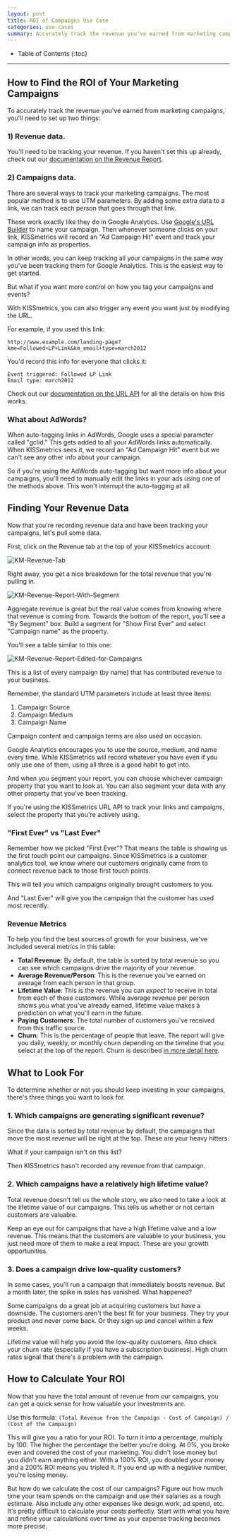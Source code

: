 ```yaml
---
layout: post
title: ROI of Campaigns Use Case
categories: use-cases
summary: Accurately track the revenue you've earned from marketing campaigns.
---
```

* Table of Contents
{:toc}
* * *

## How to Find the ROI of Your Marketing Campaigns

To accurately track the revenue you've earned from marketing campaigns, you'll need to set up two things:

### 1) Revenue data.

You'll need to be tracking your revenue. If you haven't set this up already, check out our [documentation on the Revenue Report][revenue-report].

### 2) Campaigns data.

There are several ways to track your marketing campaigns. The most popular method is to use UTM parameters. By adding some extra data to a link, we can track each person that goes through that link.

These work exactly like they do in Google Analytics. Use [Google's URL Builder][url-builder] to name your campaign. Then whenever someone clicks on your link, KISSmetrics will record an "Ad Campaign Hit" event and track your campaign info as properties.

In other words, you can keep tracking all your campaigns in the same way you've been tracking them for Google Analytics. This is the easiest way to get started.

But what if you want more control on how you tag your campaigns and events?

With KISSmetrics, you can also trigger any event you want just by modifying the URL.

For example, if you used this link:

	http://www.example.com/landing-page?kme=Followed+LP+Link&km_email+type=march2012

You'd record this info for everyone that clicks it:

	Event triggered: Followed LP Link
	Email type: march2012

Check out our [documentation on the URL API][url-api] for all the details on how this works.

### What about AdWords?

When auto-tagging links in AdWords, Google uses a special parameter called "gclid." This gets added to all your AdWords links automatically. When KISSmetrics sees it, we record an "Ad Campaign Hit" event but we can't see any other info about your campaign.

So if you're using the AdWords auto-tagging but want more info about your campaigns, you'll need to manually edit the links in your ads using one of the methods above. This won't interrupt the auto-tagging at all.

## Finding Your Revenue Data

Now that you're recording revenue data and have been tracking your campaigns, let's pull some data.

First, click on the Revenue tab at the top of your KISSmetrics account:

![KM-Revenue-Tab][ss1]

Right away, you get a nice breakdown for the total revenue that you're pulling in.

![KM-Revenue-Report-With-Segment][ss2]

Aggregate revenue is great but the real value comes from knowing where that revenue is coming from. Towards the bottom of the report, you'll see a "By Segment" box. Build a segment for "Show First Ever" and select "Campaign name" as the property.

You'll see a table similar to this one:

![KM-Revenue-Report-Edited-for-Campaigns][ss3]

This is a list of every campaign (by name) that has contributed revenue to your business.

Remember, the standard UTM parameters include at least three items:

1. Campaign Source
2. Campaign Medium
3. Campaign Name

Campaign content and campaign terms are also used on occasion.

Google Analytics encourages you to use the source, medium, and name every time. While KISSmetrics will record whatever you have even if you only use one of them, using all three is a good habit to get into.

And when you segment your report, you can choose whichever campaign property that you want to look at. You can also segment your data with any other property that you've been tracking.

If you're using the KISSmetrics URL API to track your links and campaigns, select the property that you're actively using.


### "First Ever" vs "Last Ever"

Remember how we picked "First Ever"? That means the table is showing us the first touch point our campaigns. Since KISSmetrics is a customer analytics tool, we know where our customers originally came from to connect revenue back to those first touch points.

This will tell you which campaigns originally brought customers to you.

And "Last Ever" will give you the campaign that the customer has used most recently.

### Revenue Metrics

To help you find the best sources of growth for your business, we've included several metrics in this table:

* **Total Revenue**: By default, the table is sorted by total revenue so you can see which campaigns drive the majority of your revenue.
* **Average Revenue/Person**: This is the revenue you've earned on average from each person in that group.
* **Lifetime Value**: This is the revenue you can *expect* to receive in total from each of these customers. While average revenue per person shows you what you've already earned, lifetime value makes a prediction on what you'll earn in the future.
* **Paying Customers**: The total number of customers you've received from this traffic source.
* **Churn**: This is the percentage of people that leave. The report will give you daily, weekly, or monthly churn depending on the timeline that you select at the top of the report. Churn is described [in more detail here][churn].

## What to Look For
To determine whether or not you should keep investing in your campaigns, there's three things you want to look for.

### 1. Which campaigns are generating significant revenue?

Since the data is sorted by total revenue by default, the campaigns that move the most revenue will be right at the top. These are your heavy hitters.

What if your campaign isn't on this list?

Then KISSmetrics hasn't recorded any revenue from that campaign.

### 2. Which campaigns have a relatively high lifetime value?

Total revenue doesn't tell us the whole story, we also need to take a look at the lifetime value of our campaigns. This tells us whether or not certain customers are valuable.

Keep an eye out for campaigns that have a high lifetime value and a low revenue. This means that the customers are valuable to your business, you just need more of them to make a real impact. These are your growth opportunities.

### 3. Does a campaign drive low-quality customers?

In some cases, you'll run a campaign that immediately boosts revenue. But a month later, the spike in sales has vanished. What happened?

Some campaigns do a great job at acquiring customers but have a downside. The customers aren't the best fit for your business. They try your product and never come back. Or they sign up and cancel within a few weeks.

Lifetime value will help you avoid the low-quality customers. Also check your churn rate (especially if you have a subscription business). High churn rates signal that there's a problem with the campaign.

## How to Calculate Your ROI
Now that you have the total amount of revenue from our campaigns, you can get a quick sense for how valuable your investments are.

Use this formula: `(Total Revenue from the Campaign - Cost of Campaign) / (Cost of the Campaign)`

This will give you a ratio for your ROI. To turn it into a percentage, multiply by 100. The higher the percentage the better you're doing. At 0%, you broke even and covered the cost of your marketing. You didn't lose money but you didn't earn anything either. With a 100% ROI, you doubled your money and a 200% ROI means you tripled it. If you end up with a negative number, you're losing money.

But how do we calculate the cost of our campaigns? Figure out how much time your team spends on the campaign and use their salaries as a rough estimate. Also include any other expenses like design work, ad spend, etc. It's pretty difficult to calculate your costs perfectly. Start with what you have and refine your calculations over time as your expense tracking becomes more precise.


[revenue-report]: /tools/revenue-report
[url-builder]: http://support.google.com/analytics/bin/answer.py?hl=en&answer=1033867
[url-api]: /apis/url
[churn]: /tools/revenue-report#churn-what-about-customers-who-stop-paying-

[ss1]: https://s3.amazonaws.com/kissmetrics-support-files/assets/use-cases/roi-campaigns/01-KM-Revenue-Tab.png
[ss2]: https://s3.amazonaws.com/kissmetrics-support-files/assets/use-cases/roi-campaigns/02-KM-Revenue-Report-With-Segment.png
[ss3]: https://s3.amazonaws.com/kissmetrics-support-files/assets/use-cases/roi-campaigns/03-KM-Revenue-Report-Edited-for-Campaigns.png
